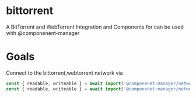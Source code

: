 # bittorrent
A BitTorrent and WebTorrent Integration and Components for can be used with @componenent-manager 

# Goals
Connect to the bittorrent,webtorrent network via 
```ts
const { readable, writeable } = await import('@componenet-manager/networking/tcp-ip.js?ip=x&port=x&protocol=bittorrent');
const { readable, writeable } = await import('@componenet-manager/networking/webrtc.js?ice=[}&protocol=webtorrent');
```
